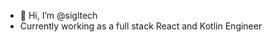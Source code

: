 - 👋 Hi, I’m @sigltech
- Currently working as a full stack React and Kotlin Engineer

<!---
sigltech/sigltech is a ✨ special ✨ repository because its `README.md` (this file) appears on your GitHub profile.
You can click the Preview link to take a look at your changes.
--->
